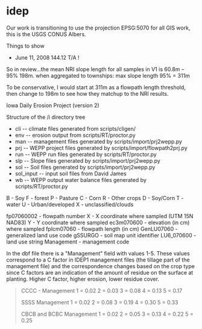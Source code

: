 idep
====

Our work is transitioning to use the projection EPSG:5070 for all GIS work, this
is the USGS CONUS Albers. 

Things to show
 - June 11, 2008 144.12 T/A !

So in review…the mean NRI slope length for all samples in V1 is 60.8m – 95%
198m.  when aggregated to townships: max slope length 95% = 311m

To be conservative, I would start at 311m as a flowpath length threshold,
then change to 198m to see how they matchup to the NRI results.



Iowa Daily Erosion Project (version 2)

Structure of the /i directory tree

 - cli -- climate files generated from scripts/cligen/  
 - env -- erosion output from scripts/RT/proctor.py
 - man -- management files generated by scripts/import/prj2wepp.py
 - prj -- WEPP project files generated by scripts/import/flowpath2prj.py
 - run -- WEPP run files generated by scripts/RT/proctor.py
 - slp -- Slope files generated by  scripts/import/prj2wepp.py
 - sol -- Soil files generated by scripts/import/prj2wepp.py
 - sol_input -- input soil files from David James
 - wb -- WEPP output water balance files generated by scripts/RT/proctor.py



  B - Soy
  F - forest
  P - Pasture
  C - Corn
  R - Other crops
  D - Soy/Corn
  T - water
  U - Urban/developed
  X - unclassified/clouds



fp07060002 - flowpath number
X - X coordinate where sampled (UTM 15N NAD83)
Y - Y coordinate where sampled
ec3m070600 - elevation (in cm) where sampled
fplcm07060 - flowpath length (in cm)
GenLU07060 - generalized land use code
gSSURGO - soil map unit identifier
LU6_070600 - land use string
Management - management code
 
 
In the dbf file there is a "Management" field with values 1-5. These values
correspond to a C factor in IDEP1 management files (the tillage part of the
management file) and the correspondence changes based on the crop type since
C factors are an indication of the amount of residue on the surface at
planting. Higher C factor, higher erosion, lower residue cover. 
    
> CCCC -
> Management 1 = 0.02
> 2 = 0.03
> 3 = 0.08
> 4 = 0.13
> 5 = 0.17
>
> SSSS
> Management 1 = 0.02
> 2 = 0.08
> 3 = 0.19
> 4 = 0.30
> 5 = 0.33
>
> CBCB and BCBC
> Management 1 = 0.02
> 2 = 0.05
> 3 = 0.13
> 4 = 0.22
> 5 = 0.25
    